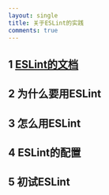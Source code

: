 ```yaml
---
layout: single
title: 关于ESLint的实践
comments: true
---
```


## 1 [ESLint的文档](http://eslint.org/)

## 2 为什么要用ESLint

## 3 怎么用ESLint

## 4 ESLint的配置

## 5 初试ESLint